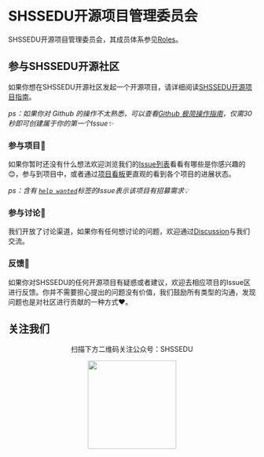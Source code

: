 # SHSSEDU开源项目管理委员会

SHSSEDU开源项目管理委员会，其成员体系参见[Roles](https://github.com/SHSSEDU/SHSSEDU/blob/main/ROLES.md)。


## 参与SHSSEDU开源社区

如果你想在SHSSEDU开源社区发起一个开源项目，请详细阅读[SHSSEDU开源项目指南](https://github.com/SHSSEDU/SHSSEDU/blob/main/GUIDE.md)。

*ps：如果你对 Github 的操作不太熟悉，可以查看[Github 极简操作指南](https://github.com/SHSSEDU/SHSSEDU/blob/main/GITHUB.md)，仅需30秒即可创建属于你的第一个Issue✨*

### 参与项目💓

如果你暂时还没有什么想法欢迎浏览我们的[Issue列表](https://github.com/SHSSEDU/SHSSEDU/issues)看看有哪些是你感兴趣的😊，参与到项目中，或者通过[项目看板](https://github.com/orgs/SHSSEDU/projects/1?fullscreen=true)更直观的看到各个项目的进展状态。

*ps：含有 [`help wanted`](https://github.com/SHSSEDU/SHSSEDU/issues?q=is%3Aissue+is%3Aopen+label%3A%22help+wanted%22)标签的Issue表示该项目有招募需求💡*

### 参与讨论💬

我们开放了讨论渠道，如果你有任何想讨论的问题，欢迎通过[Discussion](https://github.com/SHSSEDU/SHSSEDU/discussions)与我们交流。

### 反馈🐛

如果你对SHSSEDU的任何开源项目有疑惑或者建议，欢迎去相应项目的Issue区进行反馈。你并不需要担心提出的问题没有价值，我们鼓励所有类型的沟通，发现问题也是对社区进行贡献的一种方式❤️。

## 关注我们

<div align=center>
<p>扫描下方二维码关注公众号：SHSSEDU</p>
<img src="https://s2.loli.net/2023/07/15/Sfzb9TtlUsEiKew.jpg" width = "180" height = "180">
</div>
